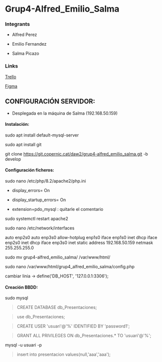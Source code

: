 # Grup4-Alfred_Emilio_Salma

### Integrants
- Alfred Perez

- Emilio Fernandez

- Salma Picazo


### Links
[Trello](https://trello.com/b/6rF5Ppzh/projecte-slides-grup-4)

[Figma](https://www.figma.com/file/aAWb0YlNiNHMsdyzinLiPz/Home?type=design&node-id=0-1&mode=design&t=lb3MXD1uq1Mr0XzS-0)



## CONFIGURACIÓN SERVIDOR:

- Desplegada en la máquina de Salma (192.168.50.159)

#### Instalación:

sudo apt install default-mysql-server


sudo apt install git


git clone https://git.copernic.cat/daw2/grup4-alfred_emilio_salma.git -b develop

#### Configuración ficheros:

sudo nano /etc/php/8.2/apache2/php.ini

- display_errors= On

- display_startup_errors= On

- extension=pdo_mysql : quitarle el comentario


sudo systemctl restart apache2


sudo nano /etc/network/interfaces

auto enp2s0
auto enp3s0
allow-hotplug enp1s0
iface enp1s0 inet dhcp
iface enp2s0 inet dhcp
iface enp3s0 inet static
        address 192.168.50.159
        netmask 255.255.255.0
        
        
sudo mv grup4-alfred_emilio_salma/ /var/www/html/


sudo nano /var/www/html/grup4_alfred_emilio_salma/config.php

cambiar linia -> define('DB_HOST', '127.0.0.1:3306'); 

#### Creación BBDD:

sudo mysql
> CREATE DATABASE db_Presentaciones;

> use db_Presentaciones;

> CREATE USER 'usuari'@'%' IDENTIFIED BY 'password1';

> GRANT ALL PRIVILEGES ON db_Presentaciones.* TO 'usuari'@'%';


mysql -u usuari -p

> insert into presentacion values(null,'aaa','aaa');

        
